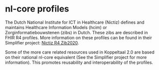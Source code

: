 # nl-core profiles

The Dutch National Institute for ICT in Healthcare (Nictiz) defines and maintains Healthcare Information Models (hcim) or Zorginformatiebouwstenen (zibs) in Dutch. These zibs are described in FHIR R4 profiles. More information on these profiles can be found in their Simplifier project: [Nictiz R4 Zib2020](https://simplifier.net/nictiz-r4-zib2020).

Some of the more care related resources used in Koppeltaal 2.0 are based on their national nl-core equivalent (See the Simplifier project for more information).
This promotes reusability and interoperability of the profiles.
